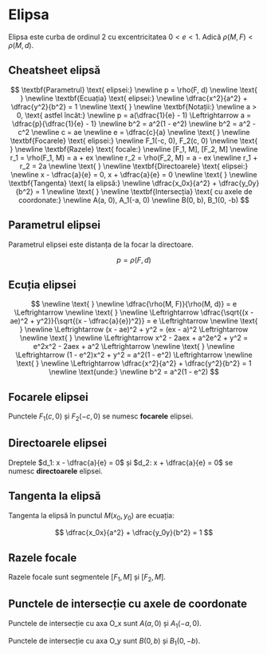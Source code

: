 <script setup lang="ts">
import Elipsa from './components/Elipsa.vue'
</script>

# Elipsa

Elipsa este curba de ordinul 2 cu excentricitatea $0 < e < 1$.
Adică $\rho(M, F) < \rho(M, d)$.

<Elipsa />

## Cheatsheet elipsă

$$
\textbf{Parametrul} \text{ elipsei:} \newline
p = \rho(F, d)
\newline \text{ } \newline
\textbf{Ecuația} \text{ elipsei:} \newline
\dfrac{x^2}{a^2} + \dfrac{y^2}{b^2} = 1
\newline \text{ } \newline
\textbf{Notații:} \newline
a > 0, \text{ astfel încât:} \newline
p = a(\dfrac{1}{e} - 1) \Leftrightarrow a = \dfrac{p}{\dfrac{1}{e} - 1} \newline
b^2 = a^2(1 - e^2) \newline
b^2 = a^2 - c^2 \newline
c = ae \newline
e = \dfrac{c}{a}
\newline \text{ } \newline
\textbf{Focarele} \text{ elipsei:} \newline
F_1(-c, 0), F_2(c, 0)
\newline \text{ } \newline
\textbf{Razele} \text{ focale:} \newline
[F_1, M], [F_2, M]
\newline
r_1 = \rho(F_1, M) = a + ex \newline
r_2 = \rho(F_2, M) = a - ex \newline
r_1 + r_2 = 2a
\newline \text{ } \newline
\textbf{Directoarele} \text{ elipsei:} \newline
x - \dfrac{a}{e} = 0, x + \dfrac{a}{e} = 0
\newline \text{ } \newline
\textbf{Tangenta} \text{ la elipsă:} \newline
\dfrac{x_0x}{a^2} + \dfrac{y_0y}{b^2} = 1
\newline \text{ } \newline
\textbf{Intersecția} \text{ cu axele de coordonate:} \newline
A(a, 0), A_1(-a, 0) \newline
B(0, b), B_1(0, -b)
$$

## Parametrul elipsei

Parametrul elipsei este distanța de la focar la directoare.

$$
p = \rho(F, d)
$$

## Ecuția elipsei

$$
\newline \text{ } \newline
\dfrac{\rho(M, F)}{\rho(M, d)} = e
\Leftrightarrow
\newline \text{ } \newline
\Leftrightarrow
\dfrac{\sqrt{(x - ae)^2 + y^2}}{\sqrt{(x - \dfrac{a}{e})^2}} = e
\Leftrightarrow
\newline \text{ } \newline
\Leftrightarrow
(x - ae)^2 + y^2 = (ex - a)^2
\Leftrightarrow
\newline \text{ } \newline
\Leftrightarrow
x^2 - 2aex + a^2e^2 + y^2 = e^2x^2 - 2aex + a^2
\Leftrightarrow
\newline \text{ } \newline
\Leftrightarrow
(1 - e^2)x^2 + y^2 = a^2(1 - e^2)
\Leftrightarrow
\newline \text{ } \newline
\Leftrightarrow
\dfrac{x^2}{a^2} + \dfrac{y^2}{b^2} = 1
\newline \text{unde:} \newline
b^2 = a^2(1 - e^2)
$$

## Focarele elipsei

Punctele $F_1(c, 0)$ și $F_2(-c, 0)$ se numesc **focarele** elipsei.

## Directoarele elipsei

Dreptele $d_1: x - \dfrac{a}{e} = 0$ și $d_2: x + \dfrac{a}{e} = 0$ se numesc **directoarele** elipsei.

## Tangenta la elipsă

Tangenta la elipsă în punctul $M(x_0, y_0)$ are ecuația:

$$
\dfrac{x_0x}{a^2} + \dfrac{y_0y}{b^2} = 1
$$

## Razele focale

Razele focale sunt segmentele $[F_1, M]$ și $[F_2, M]$.

## Punctele de intersecție cu axele de coordonate

Punctele de intersecție cu axa O_x sunt $A(a, 0)$ și $A_1(-a, 0)$.

Punctele de intersecție cu axa O_y sunt $B(0, b)$ și $B_1(0, -b)$.
